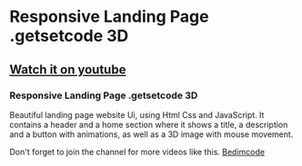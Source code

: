 # Responsive Landing Page .getsetcode 3D
## [Watch it on youtube](https://youtu.be/Lf6zONwYeec)
### Responsive Landing Page .getsetcode 3D
Beautiful landing page website Ui, using Html Css and JavaScript. It contains a header and a home section where it shows a title, a description and a button with animations, as well as a 3D image with mouse movement.

Don't forget to join the channel for more videos like this.
[Bedimcode](https://www.youtube.com/c/Bedimcode)
